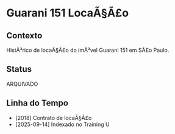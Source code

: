 ﻿# Guarani 151 LocaÃ§Ã£o

## Contexto
HistÃ³rico de locaÃ§Ã£o do imÃ³vel Guarani 151 em SÃ£o Paulo.

## Status
ARQUIVADO

## Linha do Tempo
- [2018] Contrato de locaÃ§Ã£o
- [2025-09-14] Indexado no Training U
